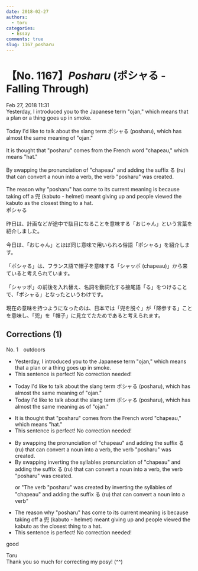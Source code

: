 ```yaml
---
date: 2018-02-27
authors:
  - toru
categories:
  - Essay
comments: true
slug: 1167_posharu
---
```


# 【No. 1167】<strong><em>Posharu</strong></em> (ポシャる - Falling Through)
<div class="date">Feb 27, 2018 11:31</div>
<div id="post"><div id="body_show_ori">
Yesterday, I introduced you to the Japanese term "ojan," which means that a plan or a thing goes up in smoke.<br/><br/>Today I'd like to talk about the slang term ポシャる (posharu), which has almost the same meaning of "ojan."<br/><br/>It is thought that "posharu" comes from the French word "chapeau," which means "hat."<br/><br/>By swapping the pronunciation of "chapeau" and adding the suffix る (ru) that can convert a noun into a verb, the verb "posharu" was created.<br/><br/>The reason why "posharu" has come to its current meaning is because taking off a 兜 (kabuto - helmet) meant giving up and people viewed the kabuto as the closest thing to a hat.
</div></div>

<!-- more -->

<div id="post_ja"><div id="body_show_mo">
ポシャる<br/><br/>昨日は、計画などが途中で駄目になることを意味する「おじゃん」という言葉を紹介しました。<br/><br/>今日は、「おじゃん」とほぼ同じ意味で用いられる俗語「ポシャる」を紹介します。<br/><br/>「ポシャる」は、フランス語で帽子を意味する「シャッポ (chapeau)」から来ていると考えられています。<br/><br/>「シャッポ」の前後を入れ替え、名詞を動詞化する接尾語「る」をつけることで、「ポシャる」となったというわけです。<br/><br/>現在の意味を持つようになったのは、日本では「兜を脱ぐ」が「降参する」ことを意味し、「兜」を「帽子」に見立てたためであると考えられます。
</div></div>

## Corrections (1)
<div id="block"><div class="first_name"> No. 1　<span class="just_name">outdoors</span></div><div id="block2">
<ul class="correction_field">
<li class="incorrect">Yesterday, I introduced you to the Japanese term "ojan," which means that a plan or a thing goes up in smoke.</li>
<li class="corrected perfect">This sentence is perfect! No correction needed!</li>
</ul>
<ul class="correction_field">
<li class="incorrect">Today I'd like to talk about the slang term ポシャる (posharu), which has almost the same meaning of "ojan."</li>
<li class="corrected correct">
Today I'd like to talk about the slang term ポシャる (posharu), which has almost the same meaning <span class="f_blue">as</span> <span class="sline">of</span> "ojan."
</li>
</ul>
<ul class="correction_field">
<li class="incorrect">It is thought that "posharu" comes from the French word "chapeau," which means "hat."</li>
<li class="corrected perfect">This sentence is perfect! No correction needed!</li>
</ul>
<ul class="correction_field">
<li class="incorrect">By swapping the pronunciation of "chapeau" and adding the suffix る (ru) that can convert a noun into a verb, the verb "posharu" was created.</li>
<li class="corrected correct">
By <span class="sline">swapping</span> <span class="f_blue">inverting </span>the <span class="f_blue">syllables</span> <span class="sline">pronunciation</span> of "chapeau" and adding the suffix る (ru) that can convert a noun into a verb, the verb "posharu" was created.
<p class="correction_comment">or "The verb "posharu" was created by inverting the syllables of "chapeau" and adding the suffix る (ru) that can convert a noun into a verb"</p>
</li>
</ul>
<ul class="correction_field">
<li class="incorrect">The reason why "posharu" has come to its current meaning is because taking off a 兜 (kabuto - helmet) meant giving up and people viewed the kabuto as the closest thing to a hat.</li>
<li class="corrected perfect">This sentence is perfect! No correction needed!</li>
</ul>
<p class="comment_small">
 good
</p>

</div><div class="name"><span class="just_name">Toru</span><br>
Thank you so much for correcting my posy! (^^)
</div>
</div>
